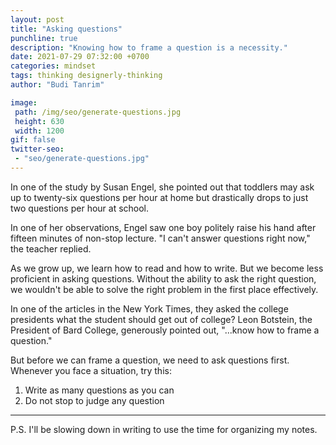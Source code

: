 ```yaml
---
layout: post
title: "Asking questions"
punchline: true
description: "Knowing how to frame a question is a necessity."
date: 2021-07-29 07:32:00 +0700
categories: mindset
tags: thinking designerly-thinking
author: "Budi Tanrim"

image:
 path: /img/seo/generate-questions.jpg
 height: 630
 width: 1200
gif: false
twitter-seo: 
 - "seo/generate-questions.jpg"
---
```


In one of the study by Susan Engel, she pointed out that toddlers may ask up to twenty-six questions per hour at home but drastically drops to just two questions per hour at school.

In one of her observations, Engel saw one boy politely raise his hand after fifteen minutes of non-stop lecture. "I can't answer questions right now," the teacher replied.

As we grow up, we learn how to read and how to write. But we become less proficient in asking questions. Without the ability to ask the right question, we wouldn't be able to solve the right problem in the first place effectively.

In one of the articles in the New York Times, they asked the college presidents what the student should get out of college? Leon Botstein, the President of Bard College, generously pointed out, "...know how to frame a question."

But before we can frame a question, we need to ask questions first. Whenever you face a situation, try this:
1. Write as many questions as you can
2. Do not stop to judge any question

---
P.S. I'll be slowing down in writing to use the time for organizing my notes.

